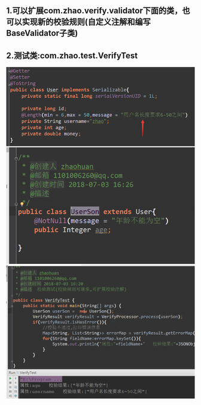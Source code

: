 ## 1.可以扩展com.zhao.verify.validator下面的类，也可以实现新的校验规则(自定义注解和编写BaseValidator子类)
## 2.测试类:com.zhao.test.VerifyTest

![](https://github.com/MrZhaoHuan/param-verify/blob/master/Screenshots/父类.png)
![](https://github.com/MrZhaoHuan/param-verify/blob/master/Screenshots/子类.png)
![](https://github.com/MrZhaoHuan/param-verify/blob/master/Screenshots/verifytest.png)